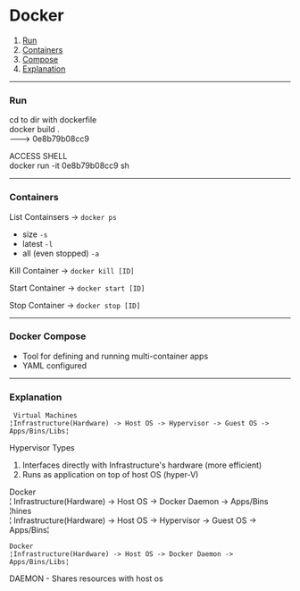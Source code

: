 Docker
======

1. [Run](#run)
2. [Containers](#containers)
3. [Compose](#docker-compose)
4. [Explanation](#explanation)

---

### Run

cd to dir with dockerfile  
docker build .  
---> 0e8b79b08cc9

ACCESS SHELL  
docker run -it 0e8b79b08cc9 sh

---

### Containers

List Containsers -> `docker ps`
- size `-s`
- latest `-l`
- all (even stopped) `-a`

Kill Container -> `docker kill [ID]`

Start Container -> `docker start [ID]`

Stop Container -> `docker stop [ID]`

---

### Docker Compose

- Tool for defining and running multi-container apps
- YAML configured

---

### Explanation


     Virtual Machines    
    ¦Infrastructure(Hardware) -> Host OS -> Hypervisor -> Guest OS -> Apps/Bins/Libs¦



Hypervisor Types
1. Interfaces directly with Infrastructure's hardware (more efficient)
2. Runs as application on top of host OS (hyper-V)

Docker  
    ¦ Infrastructure(Hardware) -> Host OS -> Docker Daemon -> Apps/Bins ¦hines  
    ¦ Infrastructure(Hardware) -> Host OS -> Hypervisor -> Guest OS -> Apps/Bins¦

    Docker  
    ¦Infrastructure(Hardware) -> Host OS -> Docker Daemon -> Apps/Bins/Libs¦

DAEMON - Shares resources with host os